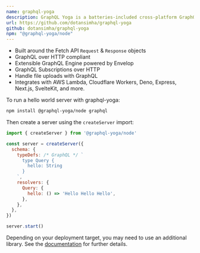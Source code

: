 ```yaml
---
name: graphql-yoga
description: GraphQL Yoga is a batteries-included cross-platform GraphQL over HTTP spec-compliant GraphQL Server using Envelop and GraphQL Tools.
url: https://github.com/dotansimha/graphql-yoga
github: dotansimha/graphql-yoga
npm: "@graphql-yoga/node"
---
```


- Built around the Fetch API `Request` & `Response` objects
- GraphQL over HTTP compliant
- Extensible GraphQL Engine powered by Envelop
- GraphQL Subscriptions over HTTP
- Handle file uploads with GraphQL
- Integrates with AWS Lambda, Cloudflare Workers, Deno, Express, Next.js, SvelteKit, and more.

To run a hello world server with graphql-yoga:

```bash
npm install @graphql-yoga/node graphql
```

Then create a server using the `createServer` import:

```js
import { createServer } from '@graphql-yoga/node'

const server = createServer({
  schema: {
    typeDefs: /* GraphQL */ `
      type Query {
        hello: String
      }
    `,
    resolvers: {
      Query: {
        hello: () => 'Hello Hello Hello',
      },
    },
  },
})

server.start()
```

Depending on your deployment target, you may need to use an additional library. See the [documentation](https://www.graphql-yoga.com/docs) for further details.
